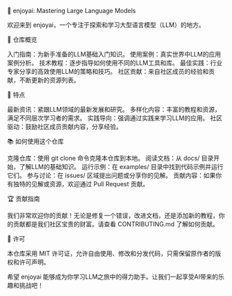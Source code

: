 🤖 enjoyai: Mastering Large Language Models

欢迎来到 enjoyai，一个专注于探索和学习大型语言模型（LLM）的地方。

📘 仓库概览

入门指南：为新手准备的LLM基础入门知识。
使用案例：真实世界中LLM的应用案例分析。
技术教程：逐步指导如何使用不同的LLM工具和库。
最佳实践：行业专家分享的高效使用LLM的策略和技巧。
社区贡献：来自社区成员的经验和贡献，不断更新的资源列表。

🌟 特点

最新资讯：紧跟LLM领域的最新发展和研究。
多样化内容：丰富的教程和资源，满足不同层次学习者的需求。
实践导向：强调通过实践来学习LLM的应用。
社区驱动：鼓励社区成员贡献内容，分享经验。

📚 如何使用这个仓库

克隆仓库：使用 git clone 命令克隆本仓库到本地。
阅读文档：从 docs/ 目录开始，了解LLM的基础知识。
运行示例：在 examples/ 目录中找到代码示例并运行它们。
参与讨论：在 issues/ 区域提出问题或分享你的见解。
贡献内容：如果你有独特的见解或资源，欢迎通过 Pull Request 贡献。

🏆 贡献指南

我们非常欢迎你的贡献！无论是修复一个错误，改进文档，还是添加新的教程，你的贡献都是我们社区宝贵的财富。请查看 CONTRIBUTING.md 了解如何贡献。

📝 许可

本仓库采用 MIT 许可证，允许自由使用、修改和分发代码，只需保留原作者的版权和许可声明。

希望 enjoyai 能够成为你学习LLM之旅中的得力助手。让我们一起享受AI带来的乐趣和挑战吧！
